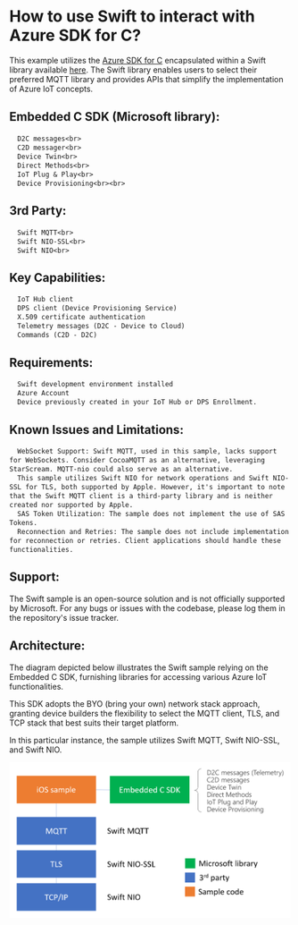 # How to use Swift to interact with Azure SDK for C?
This example utilizes the [Azure SDK for C](https://github.com/Azure/azure-sdk-for-c) encapsulated within a Swift library available [here](https://github.com/Azure-Samples/azure-sdk-for-c-swift). The Swift library enables users to select their preferred MQTT library and provides APIs that simplify the implementation of Azure IoT concepts.

## Embedded C SDK (Microsoft library):
      D2C messages<br>
      C2D messager<br>
      Device Twin<br>
      Direct Methods<br>
      IoT Plug & Play<br>
      Device Provisioning<br><br>

## 3rd Party:
      Swift MQTT<br>
      Swift NIO-SSL<br>
      Swift NIO<br>
  
## Key Capabilities:
      IoT Hub client
      DPS client (Device Provisioning Service)
      X.509 certificate authentication
      Telemetry messages (D2C - Device to Cloud)
      Commands (C2D - D2C)

## Requirements:
      Swift development environment installed
      Azure Account
      Device previously created in your IoT Hub or DPS Enrollment.

## Known Issues and Limitations:
      WebSocket Support: Swift MQTT, used in this sample, lacks support for WebSockets. Consider CocoaMQTT as an alternative, leveraging StarScream. MQTT-nio could also serve as an alternative.
      This sample utilizes Swift NIO for network operations and Swift NIO-SSL for TLS, both supported by Apple. However, it's important to note that the Swift MQTT client is a third-party library and is neither created nor supported by Apple.
      SAS Token Utilization: The sample does not implement the use of SAS Tokens.
      Reconnection and Retries: The sample does not include implementation for reconnection or retries. Client applications should handle these functionalities.

## Support:
The Swift sample is an open-source solution and is not officially supported by Microsoft. For any bugs or issues with the codebase, please log them in the repository's issue tracker.

## Architecture:
The diagram depicted below illustrates the Swift sample relying on the Embedded C SDK, furnishing libraries for accessing various Azure IoT functionalities.

This SDK adopts the BYO (bring your own) network stack approach, granting device builders the flexibility to select the MQTT client, TLS, and TCP stack that best suits their target platform.

In this particular instance, the sample utilizes Swift MQTT, Swift NIO-SSL, and Swift NIO.

![Architecture](https://github.com/forynski/iOS-Azure-IoT-SDK-DPS-App/blob/main/resources/architecture.png)
